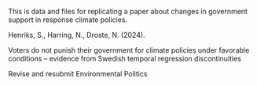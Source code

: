 This is data and files for replicating a paper about changes in government support in response climate policies.

Henriks, S., Harring, N., Droste, N. (2024). 

Voters do not punish their government for climate policies under favorable conditions – evidence from Swedish temporal regression discontinuities

Revise and resubmit Environmental Politics